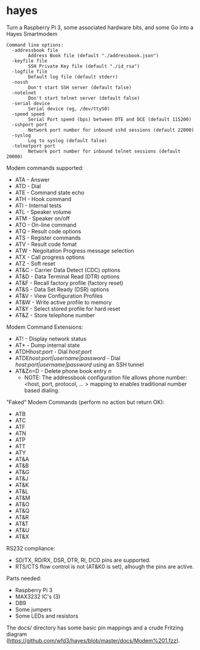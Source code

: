 # hayes
Turn a Raspberry Pi 3, some associated hardware bits, and some Go into a Hayes Smartmodem
```
Command line options:
  -addressbook file
    	Address Book file (default "./addressbook.json")
  -keyfile file
    	SSH Private Key file (default "./id_rsa")
  -logfile file
    	Default log file (default stderr)
  -nossh
    	Don't start SSH server (default false)
  -notelnet
    	Don't start telnet server (default false)
  -serial device
    	Serial device (eg, /dev/ttyS0)
  -speed speed
    	Serial Port speed (bps) between DTE and DCE (default 115200)
  -sshport port
    	Network port number for inbound sshd sessions (default 22000)
  -syslog
    	Log to syslog (default false)
  -telnetport port
    	Network port number for inbound telnet sessions (default 20000)
```

Modem commands supported:
* ATA - Answer
* ATD - Dial
*	ATE - Command state echo
*	ATH - Hook command 
*	ATI - Internal tests
*	ATL - Speaker volume
*	ATM - Speaker on/off
*	ATO - On-line command
*	ATQ - Result code options
*	ATS - Register commands 
*	ATV - Result code fomat
*	ATW - Negoitation Progress message selection
*	ATX - Call progress options
*	ATZ - Soft reset
*	AT&C - Carrier Data Detect (CDC) options
*	AT&D - Data Terminal Read (DTR) options
*	AT&F - Recall factory profile (factory reset)
*	AT&S - Data Set Ready (DSR) options
*	AT&V - View Configuration Profiles
*	AT&W - Write active profile to memory
*	AT&Y - Select stored profile for hard reset
*	AT&Z - Store telephone number

Modem Command Extensions:
*	AT! - Display network status 
*	AT* - Dump internal state
* ATDH*host:port* - Dial *host:port*
* ATDE*host:port|username|password* - Dial *host:port|username|password* using an SSH tunnel
* AT&Z*n*=D - Delete phone book entry *n*
   * NOTE: The addressbook configuration file allows phone number:<host, port, protocol, ... > mapping to enables traditional number based dialing.

 
"Faked" Modem Commands (perform no action but return OK):
* ATB
* ATC
* ATF
* ATN
* ATP
* ATT
* ATY
* AT&A
* AT&B
* AT&G
* AT&J
* AT&K
* AT&L
* AT&M
* AT&O
* AT&Q
* AT&R
* AT&T
* AT&U
* AT&X

RS232 compliance:
* SD/TX, RD/RX, DSR, DTR, RI, DCD pins are supported.
* RTS/CTS flow control is not (AT&K0 is set), alhough the pins are active.

Parts needed:

* Raspberry Pi 3
* MAX3232 IC's (3)
* DB9
* Some jumpers
* Some LEDs and resistors

The docs/ directory has some basic pin mappings and a crude Fritzing diagram (https://github.com/wfd3/hayes/blob/master/docs/Modem%201.fzz).  

  

